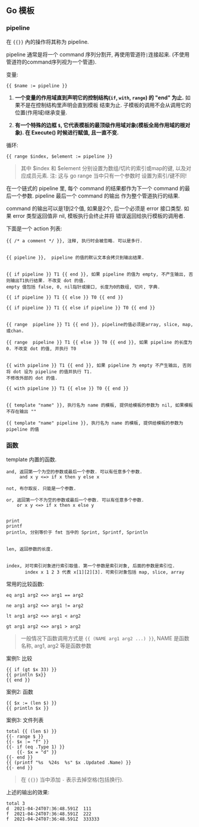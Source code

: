 ## Go 模板

### pipeline

在 `{{}}` 內的操作将其称为 pipeline. 

pipeline 通常是将一个 command 序列分割开, 再使用管道符`|`连接起来. (不使用管道符的command序列视为一个管道).

变量:

```
{{ $name := pipeline }}
```

1. **一个变量的作用域直到声明它的控制结构(`if`, `with`, `range`) 的 "end" 为止.** 如果不是在控制结构里声明会直到模板
结束为止. 子模板的调用不会从调用它的位置(作用域)继承变量.

2. **有一个特殊的边框 `$`, 它代表模板的最顶级作用域对象(模板全局作用域的根对象). 在 Execute() 时候进行赋值, 且一直不变.**

循环:

```
{{ range $index, $element := pipeline }} 
```

> 其中 $index 和 $element 分别设置为数组/切片的索引或map的键, 以及对应成员元素. 注: 这与 go range 当中只有一个参数时
设置为索引/键不同!


在一个链式的 pipeline 里, 每个 command 的结果都作为下一个 command 的最后一个参数. pipeline 最后一个 command 的输出
作为整个管道执行的结果.

command 的输出可以是1到2个值, 如果是2个, 后一个必须是 error 接口类型. 如果 error 类型返回值非 nil, 模板执行会终止并将
错误返回给执行模板的调用者.


下面是一个 action 列表:

```
{{ /* a comment */ }}, 注释, 执行时会被忽略. 可以是多行. 


{{ pipeline }},  pipeline 的值的默认文本会拷贝到输出结果.


{{ if pipeline }} T1 {{ end }}, 如果 pipeline 的值为 empty, 不产生输出, 否则输出T1执行结果. 不改变 dot 的值. 
empty 值包括 false, 0, nil指针或接口, 长度为0的数组, 切片, 字典.

{{ if pipeline }} T1 {{ else }} T0 {{ end }}

{{ if pipeline }} T1 {{ else if pipeline }} T0 {{ end }}


{{ range  pipeline }} T1 {{ end }}, pipeline的值必须是array, slice, map, 或chan. 

{{ range  pipeline }} T1 {{ else }} T0 {{ end }}, 如果 pipeline 的长度为0. 不改变 dot 的值, 并执行 T0


{{ with pipeline }} T1 {{ end }}, 如果 pipeline 为 empty 不产生输出, 否则将 dot 设为 pipeline 的值并执行 T1.
不修改外部的 dot 的值.

{{ with pipeline }} T1 {{ else }} T0 {{ end }}


{{ template "name" }}, 执行名为 name 的模板, 提供给模板的参数为 nil, 如果模板不存在输出 ""

{{ template "name" pipeline }}, 执行名为 name 的模板, 提供给模板的参数为 pipeline 的值
```


### 函数

template 内置的函数. 

```
and, 返回第一个为空的参数或最后一个参数. 可以有任意多个参数.
     and x y <=> if x then y else x

not, 布尔取反. 只能是一个参数.

or, 返回第一个不为空的参数或最后一个参数. 可以有任意多个参数.
    or x y <=> if x then x else y


print
printf
println, 分别等价于 fmt 当中的 Sprint, Sprintf, Sprintln


len, 返回参数的长度.


index, 对可索引对象进行索引取值. 第一个参数是索引对象, 后面的参数是索引位. 
       index x 1 2 3 代表 x[1][2][3]. 可索引对象包括 map, slice, array
```

常用的比较函数:

```
eq arg1 arg2 <=> arg1 == arg2

ne arg1 arg2 <=> arg1 != arg2

lt arg1 arg2 <=> arg1 < arg2

gt arg1 arg2 <=> arg1 > arg2
```

> 一般情况下函数调用方式是 `{{ (NAME arg1 arg2 ...) }}`, NAME 是函数名称, arg1, arg2 等是函数参数


案例1: 比较
```
{{ if (gt $x 33) }}
{{ println $x}}
{{ end }}
```

案例2: 函数
```
{{ $x := (len $) }}
{{ println $x }}
```

案例3: 文件列表
```
total {{ (len $) }}
{{- range $ }}
{{- $x := "f" }}
{{- if (eq .Type 1) }} 
	{{- $x = "d" }}
{{- end }}
{{ (printf "%s  %24s  %s" $x .Updated .Name) }}
{{- end }}
```

> 在 `{{}}` 当中添加 `-` 表示去掉空格(包括换行). 

上述的输出的效果:
```
total 3
d  2021-04-24T07:36:48.591Z  111
f  2021-04-24T07:36:48.591Z  222
f  2021-04-24T07:36:48.591Z  333333
```